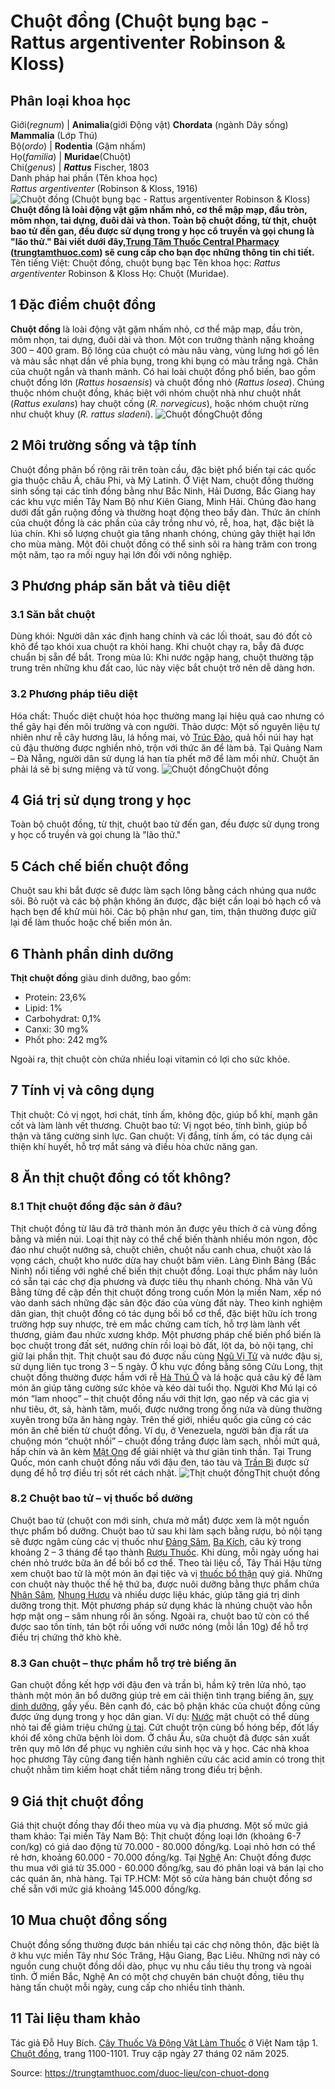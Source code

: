 # Chuột đồng (Chuột bụng bạc - Rattus argentiventer Robinson & Kloss)

Phân loại khoa học  
---  
Giới(_regnum_) |  **Animalia**(giới Động vật) **Chordata** (ngành Dây sống) **Mammalia** (Lớp Thú)  
Bộ(_ordo_) | **Rodentia** (Gặm nhấm)  
Họ(_familia_) | **Muridae**(Chuột)  
Chi(_genus_) | _**Rattus**_ Fischer, 1803  
Danh pháp hai phần (Tên khoa học)  
_Rattus argentiventer_ (Robinson & Kloss, 1916)  
![Chuột đồng \(Chuột bụng bạc - Rattus argentiventer Robinson & Kloss\)](https://trungtamthuoc.com/images/others/chuot-dong-1-3111.jpg)
**Chuột đồng là loài động vật gặm nhấm nhỏ, cơ thể mập mạp, đầu tròn, mõm nhọn, tai dựng, đuôi dài và thon. Toàn bộ chuột đồng, từ thịt, chuột bao tử đến gan, đều được sử dụng trong y học cổ truyền và gọi chung là "lão thử." Bài viết dưới đây,[Trung Tâm Thuốc Central Pharmacy](https://trungtamthuoc.com/ "Trung Tâm Thuốc Central Pharmacy") ([trungtamthuoc.com](https://trungtamthuoc.com/ "trungtamthuoc.com")) sẽ cung cấp cho bạn đọc những thông tin chi tiết.**
Tên tiếng Việt: Chuột đồng, chuột bụng bạc
Tên khoa học: _Rattus argentiventer_ Robinson & Kloss
Họ: Chuột (Muridae).
##  1 Đặc điểm chuột đồng
**Chuột đồng** là loài động vật gặm nhấm nhỏ, cơ thể mập mạp, đầu tròn, mõm nhọn, tai dựng, đuôi dài và thon. Một con trưởng thành nặng khoảng 300 – 400 gram. Bộ lông của chuột có màu nâu vàng, vùng lưng hơi gồ lên và màu sắc nhạt dần về phía bụng, trong khi bụng có màu trắng ngà. Chân của chuột ngắn và thanh mảnh.
Có hai loài chuột đồng phổ biến, bao gồm chuột đồng lớn (_Rattus hosaensis_) và chuột đồng nhỏ (_Rattus losea_). Chúng thuộc nhóm chuột đồng, khác biệt với nhóm chuột nhà như chuột nhắt (_Rattus exulans_) hay chuột cống (_R. norvegicus_), hoặc nhóm chuột rừng như chuột khuy (_R. rattus sladeni_).
![Chuột đồng](https://trungtamthuoc.com/images/item/chuot-dong-2.jpg)Chuột đồng
##  2 Môi trường sống và tập tính
Chuột đồng phân bố rộng rãi trên toàn cầu, đặc biệt phổ biến tại các quốc gia thuộc châu Á, châu Phi, và Mỹ Latinh. Ở Việt Nam, chuột đồng thường sinh sống tại các tỉnh đồng bằng như Bắc Ninh, Hải Dương, Bắc Giang hay các khu vực miền Tây Nam Bộ như Kiên Giang, Minh Hải.
Chúng đào hang dưới đất gần ruộng đồng và thường hoạt động theo bầy đàn. Thức ăn chính của chuột đồng là các phần của cây trồng như vỏ, rễ, hoa, hạt, đặc biệt là lúa chín. Khi số lượng chuột gia tăng nhanh chóng, chúng gây thiệt hại lớn cho mùa màng. Một đôi chuột đồng có thể sinh sôi ra hàng trăm con trong một năm, tạo ra mối nguy hại lớn đối với nông nghiệp.
##  3 Phương pháp săn bắt và tiêu diệt
### 3.1 Săn bắt chuột
Dùng khói: Người dân xác định hang chính và các lối thoát, sau đó đốt cỏ khô để tạo khói xua chuột ra khỏi hang. Khi chuột chạy ra, bẫy đã được chuẩn bị sẵn để bắt.
Trong mùa lũ: Khi nước ngập hang, chuột thường tập trung trên những khu đất cao, lúc này việc bắt chuột trở nên dễ dàng hơn.
### 3.2 Phương pháp tiêu diệt
Hóa chất: Thuốc diệt chuột hóa học thường mang lại hiệu quả cao nhưng có thể gây hại đến môi trường và con người.
Thảo dược: Một số nguyên liệu tự nhiên như rễ cây hương lâu, lá hồng mai, vỏ [Trúc Đào](https://trungtamthuoc.com/duoc-lieu/cay-truc-dao "Trúc Đào"), quả hồi núi hay hạt củ đậu thường được nghiền nhỏ, trộn với thức ăn để làm bả.
Tại Quảng Nam – Đà Nẵng, người dân sử dụng lá han tía phết mỡ để làm mồi nhử. Chuột ăn phải lá sẽ bị sưng miệng và tử vong.
![Chuột đồng](https://trungtamthuoc.com/images/item/chuot-dong-3.jpg)Chuột đồng
##  4 Giá trị sử dụng trong y học
Toàn bộ chuột đồng, từ thịt, chuột bao tử đến gan, đều được sử dụng trong y học cổ truyền và gọi chung là "lão thử."
##  5 Cách chế biến chuột đồng
Chuột sau khi bắt được sẽ được làm sạch lông bằng cách nhúng qua nước sôi.
Bỏ ruột và các bộ phận không ăn được, đặc biệt cần loại bỏ hạch cổ và hạch bẹn để khử mùi hôi.
Các bộ phận như gan, tim, thận thường được giữ lại để làm thuốc hoặc chế biến món ăn.
##  6 Thành phần dinh dưỡng
**Thịt chuột đồng** giàu dinh dưỡng, bao gồm:
  * Protein: 23,6%
  * Lipid: 1%
  * Carbohydrat: 0,1%
  * Canxi: 30 mg%
  * Phốt pho: 242 mg%


Ngoài ra, thịt chuột còn chứa nhiều loại vitamin có lợi cho sức khỏe.
##  7 Tính vị và công dụng
Thịt chuột: Có vị ngọt, hơi chát, tính ấm, không độc, giúp bổ khí, mạnh gân cốt và làm lành vết thương.
Chuột bao tử: Vị ngọt béo, tính bình, giúp bổ thận và tăng cường sinh lực.
Gan chuột: Vị đắng, tính ấm, có tác dụng cải thiện khí huyết, hỗ trợ mắt sáng và điều hòa chức năng gan.
##  8 Ăn thịt chuột đồng có tốt không?
### 8.1 Thịt chuột đồng đặc sản ở đâu?
Thịt chuột đồng từ lâu đã trở thành món ăn được yêu thích ở cả vùng đồng bằng và miền núi. Loại thịt này có thể chế biến thành nhiều món ngon, độc đáo như chuột nướng sả, chuột chiên, chuột nấu canh chua, chuột xào lá vọng cách, chuột kho nước dừa hay chuột băm viên.
Làng Đình Bảng (Bắc Ninh) nổi tiếng với nghề chế biến thịt chuột đồng. Loại thực phẩm này luôn có sẵn tại các chợ địa phương và được tiêu thụ nhanh chóng. Nhà văn Vũ Bằng từng đề cập đến thịt chuột đồng trong cuốn Món lạ miền Nam, xếp nó vào danh sách những đặc sản độc đáo của vùng đất này.
Theo kinh nghiệm dân gian, thịt chuột đồng có tác dụng bồi bổ cơ thể, đặc biệt hữu ích trong trường hợp suy nhược, trẻ em mắc chứng cam tích, hỗ trợ làm lành vết thương, giảm đau nhức xương khớp. Một phương pháp chế biến phổ biến là bọc chuột trong đất sét, nướng chín rồi loại bỏ đất, lột da, bỏ nội tạng, chỉ giữ lại phần thịt. Thịt chuột sau đó được nấu cùng [Ngũ Vị Tử](https://trungtamthuoc.com/duoc-lieu/ngu-vi-tu "Ngũ Vị Tử") và nước đậu sị, sử dụng liên tục trong 3 – 5 ngày.
Ở khu vực đồng bằng sông Cửu Long, thịt chuột đồng thường được hầm với rễ [Hà Thủ Ô](https://trungtamthuoc.com/duoc-lieu/ha-thu-o "Hà Thủ Ô") và lá hoặc quả câu kỷ để làm món ăn giúp tăng cường sức khỏe và kéo dài tuổi thọ. Người Khơ Mú lại có món “lam nhoọc” – thịt chuột đồng nấu với thịt lợn, gạo nếp và các gia vị như tiêu, ớt, sả, hành tăm, muối, được nướng trong ống nứa và dùng thường xuyên trong bữa ăn hàng ngày.
Trên thế giới, nhiều quốc gia cũng có các món ăn chế biến từ chuột đồng. Ví dụ, ở Venezuela, người bản địa rất ưa chuộng món “chuột nhồi” – chuột đồng trắng được làm sạch, nhồi mứt quả, hấp chín và ăn kèm [Mật Ong](https://trungtamthuoc.com/duoc-lieu/mat-ong "Mật Ong") để giải nhiệt và thư giãn tinh thần. Tại Trung Quốc, món canh chuột đồng nấu với đậu đen, táo tàu và [Trần Bì](https://trungtamthuoc.com/duoc-lieu/tran-bi-04 "Trần Bì") được sử dụng để hỗ trợ điều trị sốt rét cách nhật.
![Thịt chuột đồng](https://trungtamthuoc.com/images/item/chuot-dong-4.jpg)Thịt chuột đồng
### 8.2 Chuột bao tử – vị thuốc bổ dưỡng
Chuột bao tử (chuột con mới sinh, chưa mở mắt) được xem là một nguồn thực phẩm bổ dưỡng. Chuột bao tử sau khi làm sạch bằng rượu, bỏ nội tạng sẽ được ngâm cùng các vị thuốc như [Đảng Sâm](https://trungtamthuoc.com/duoc-lieu/dang-sam "Đảng Sâm"), [Ba Kích](https://trungtamthuoc.com/duoc-lieu/ba-kich-27 "Ba Kích"), câu kỷ trong khoảng 2 – 3 tháng để tạo thành [Rượu Thuốc](https://trungtamthuoc.com/duoc-lieu/ruou-thuoc "Rượu Thuốc"). Khi dùng, mỗi ngày uống hai chén nhỏ trước bữa ăn để bồi bổ cơ thể.
Theo tài liệu cổ, Tây Thái Hậu từng xem chuột bao tử là một món ăn đại tiệc và vị [thuốc bổ thận](https://trungtamthuoc.com/bai-viet/bac-si-khuyen-dung-top-10-thuoc-bo-than-tot-nhat-hien-nay "thuốc bổ thận") quý giá. Những con chuột này thuộc thế hệ thứ ba, được nuôi dưỡng bằng thực phẩm chứa [Nhân Sâm](https://trungtamthuoc.com/duoc-lieu/nhan-sam "Nhân Sâm"), [Nhung Hươu](https://trungtamthuoc.com/duoc-lieu/nhung-huou-07 "Nhung Hươu") và nhiều dược liệu khác, giúp tăng giá trị dinh dưỡng trong thịt. Một phương pháp sử dụng khác là nhúng chuột vào hỗn hợp mật ong – sâm nhung rồi ăn sống.
Ngoài ra, chuột bao tử còn có thể được sao tồn tính, tán bột rồi uống với nước nóng (mỗi lần 10g) để hỗ trợ điều trị chứng thở khò khè.
### 8.3 Gan chuột – thực phẩm hỗ trợ trẻ biếng ăn
Gan chuột đồng kết hợp với đậu đen và trần bì, hầm kỹ trên lửa nhỏ, tạo thành một món ăn bổ dưỡng giúp trẻ em cải thiện tình trạng biếng ăn, [suy dinh dưỡng](https://trungtamthuoc.com/bai-viet/suy-dinh-duong-tre-em "suy dinh dưỡng"), gầy yếu.
Bên cạnh đó, các bộ phận khác của chuột đồng cũng được ứng dụng trong y học dân gian. Ví dụ:
[Nước](https://trungtamthuoc.com/hoat-chat/nuoc "Nước") mật chuột có thể dùng nhỏ tai để giảm triệu chứng [ù tai](https://trungtamthuoc.com/bai-viet/chung-u-tai-dai-cuong-phan-loai-lam-sang-va-dieu-tri "ù tai").
Cứt chuột trộn cùng bồ hóng bếp, đốt lấy khói để xông chữa bệnh lòi dom.
Ở châu Âu, sữa chuột đã được sản xuất trên quy mô lớn để phục vụ nghiên cứu sinh học và y học. Các nhà khoa học phương Tây cũng đang tiến hành nghiên cứu các acid amin có trong thịt chuột nhằm tìm kiếm hoạt chất tiềm năng trong điều trị bệnh.
##  9 Giá thịt chuột đồng
Giá thịt chuột đồng thay đổi theo mùa vụ và địa phương. Một số mức giá tham khảo:
Tại miền Tây Nam Bộ: Thịt chuột đồng loại lớn (khoảng 6-7 con/kg) có giá dao động từ 70.000 - 80.000 đồng/kg. Loại nhỏ hơn có thể rẻ hơn, khoảng 60.000 - 70.000 đồng/kg.
Tại [Nghệ](https://trungtamthuoc.com/duoc-lieu/nghe-21 "Nghệ") An: Chuột đồng được thu mua với giá từ 35.000 - 60.000 đồng/kg, sau đó phân loại và bán lại cho các quán ăn, nhà hàng.
Tại TP.HCM: Một số cửa hàng bán chuột đồng sơ chế sẵn với mức giá khoảng 145.000 đồng/kg.
##  10 Mua chuột đồng sống
Chuột đồng sống thường được bán nhiều tại các chợ nông thôn, đặc biệt là ở khu vực miền Tây như Sóc Trăng, Hậu Giang, Bạc Liêu. Những nơi này có nguồn cung chuột đồng dồi dào, phục vụ nhu cầu tiêu thụ trong và ngoài tỉnh.
Ở miền Bắc, Nghệ An có một chợ chuyên bán chuột đồng, tiêu thụ hàng tấn chuột mỗi ngày, cung cấp cho nhiều tỉnh thành.
##  11 Tài liệu tham khảo
Tác giả Đỗ Huy Bích. [Cây Thuốc Và Động Vật Làm Thuốc](https://trungtamthuoc.com/bai-viet/doc-online-va-tai-mien-phi-pdf-sach-cay-thuoc-va-dong-vat-lam-thuoc-o-viet-nam "Cây Thuốc Và Động Vật Làm Thuốc") ở Việt Nam tập 1. [Chuột đồng](https://trungtamthuoc.com/upload/pdf/cay-thuoc-va-dong-vat-lam-thuoc-tap-1-trungtamthuoc.com.pdf), trang 1100-1101. Truy cập ngày 27 tháng 02 năm 2025.


Source: https://trungtamthuoc.com/duoc-lieu/con-chuot-dong